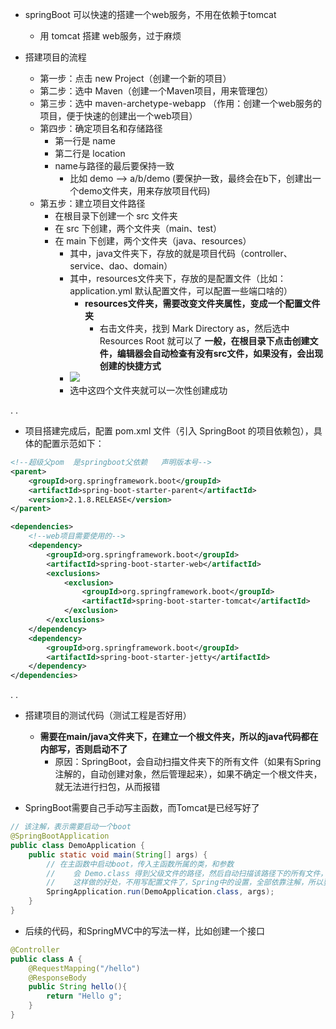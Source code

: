 
- springBoot 可以快速的搭建一个web服务，不用在依赖于tomcat
  - 用 tomcat 搭建 web服务，过于麻烦

- 搭建项目的流程
  - 第一步：点击 new Project（创建一个新的项目）
  - 第二步：选中 Maven（创建一个Maven项目，用来管理包）
  - 第三步：选中 maven-archetype-webapp （作用：创建一个web服务的项目，便于快速的创建出一个web项目）
  - 第四步：确定项目名和存储路径
    - 第一行是 name
    - 第二行是 location
    - name与路径的最后要保持一致
      - 比如 demo --> a/b/demo  (要保护一致，最终会在b下，创建出一个demo文件夹，用来存放项目代码)
  - 第五步：建立项目文件路径
    - 在根目录下创建一个 src 文件夹
    - 在 src 下创建，两个文件夹（main、test）
    - 在 main 下创建，两个文件夹（java、resources）
      - 其中，java文件夹下，存放的就是项目代码（controller、service、dao、domain）
      - 其中，resources文件夹下，存放的是配置文件（比如：application.yml 默认配置文件，可以配置一些端口啥的）
        - **resources文件夹，需要改变文件夹属性，变成一个配置文件夹**
          - 右击文件夹，找到 Mark Directory as，然后选中 Resources Root 就可以了
    **一般，在根目录下点击创建文件，编辑器会自动检查有没有src文件，如果没有，会出现创建的快捷方式**
      - <img src='https://lsz.net.cn/node/imgs/ca7744c6d678d3c1cac54631924400ad.png' />
      - 选中这四个文件夹就可以一次性创建成功

.
.
- 项目搭建完成后，配置 pom.xml 文件（引入 SpringBoot 的项目依赖包），具体的配置示范如下：
```xml
<!--超级父pom  是springboot父依赖   声明版本号-->
<parent>
    <groupId>org.springframework.boot</groupId>
    <artifactId>spring-boot-starter-parent</artifactId>
    <version>2.1.8.RELEASE</version>
</parent>

<dependencies>
    <!--web项目需要使用的-->
    <dependency>
        <groupId>org.springframework.boot</groupId>
        <artifactId>spring-boot-starter-web</artifactId>
        <exclusions>
            <exclusion>
                <groupId>org.springframework.boot</groupId>
                <artifactId>spring-boot-starter-tomcat</artifactId>
            </exclusion>
        </exclusions>
    </dependency>
    <dependency>
        <groupId>org.springframework.boot</groupId>
        <artifactId>spring-boot-starter-jetty</artifactId>
    </dependency>
</dependencies>
```


.
.
- 搭建项目的测试代码（测试工程是否好用）
  - **需要在main/java文件夹下，在建立一个根文件夹，所以的java代码都在内部写，否则启动不了**
    - 原因：SpringBoot，会自动扫描文件夹下的所有文件（如果有Spring注解的，自动创建对象，然后管理起来），如果不确定一个根文件夹，就无法进行扫包，从而报错

- SpringBoot需要自己手动写主函数，而Tomcat是已经写好了
```java
// 该注解，表示需要启动一个boot
@SpringBootApplication
public class DemoApplication {
    public static void main(String[] args) {
        // 在主函数中启动boot，传入主函数所属的类，和参数
        //    会 Demo.class 得到父级文件的路径，然后自动扫描该路径下的所有文件，解析注解，构建Spring 和 SpringMVC
        //    这样做的好处，不用写配置文件了，Spring中的设置，全部依靠注解，所以要了解注解开发
        SpringApplication.run(DemoApplication.class, args);
    }
}
```
- 后续的代码，和SpringMVC中的写法一样，比如创建一个接口
```java
@Controller
public class A {
    @RequestMapping("/hello")
    @ResponseBody
    public String hello(){
        return "Hello g";
    }
}
```